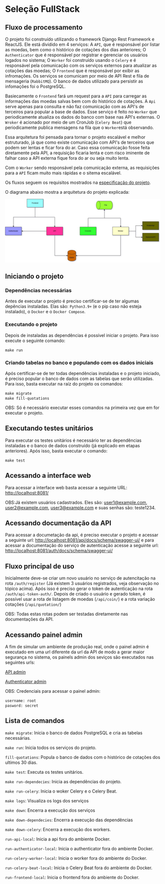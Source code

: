 # Seleção FullStack

## Fluxo de processamento

O projeto foi construído utilizando o framework Django Rest Framework e ReactJS. Ele está dividido em 4 serviços: A ```API```, que é responsável por listar as moedas, bem como o histórico de cotações dos dias anteriores; O ```Authenticator``` que é responsável por registrar e gerenciar os usuários logados no sistema; O ```Worker``` foi construído usando o `Celery` e é responsável pela comunicação com os serviços externos para atualizar as cotações das moedas; O ```Frontend``` que é responsável por exibir as infromações. Os serviços se comunicam por meio de API Rest e fila de mensageria (`RabbitMQ`). O banco de dados utilizado para persistir as infomações foi o PostgreSQL.

Basiecamente o ```Frontend``` fará um request para a ```API``` para carregar as informações das moedas salvas bem com do histórico de cotações. A ```Api``` serve apenas para consulta e não faz comunicação com as API's de terceiros para popular a base de dados. Esse serviço é feito no ```Worker``` que periodicamente atualiza os dados do banco com base nas API's externas. O ```Wroker``` é acionado por meio de um CronJob (`Celery Beat`) que periodicamente publica mensagens na fila que o ```Worker```está observando.

Essa arquitetura foi pensada para tornar o projeto escalável e melhor estruturado, já que como existe comunicação com API's de terceiros que podem ser lentas e ficar fora do ar. Caso essa comunicação fosse feita diretamente pela API, a requisição ficaria lenta e com risco iminente de falhar caso a API externa fique fora do ar ou seja muito lenta.

Com o ```Worker``` sendo responsável pela comunicação externa, as requisições para a ```API``` ficam muito mais rápidas e o sitema escalável.

Os fluxos seguem os requisitos mostrados na [especificação do projeto](./README_BASE.md).

O diagrama abaixo mostra a arquitetura do projeto explicada:

![seleção fullstack](./arq.jpg)


## Iniciando o projeto

### Dependências necessárias
Antes de executar o projeto é preciso certificar-se de ter algumas depências instaladas. Elas são: ```Python3.9+``` (e o pip caso não esteja instalado), o ```Docker``` e o ```Docker Compose```.

### Executando o projeto
Depois de instaladas as dependências é possível iniciar o projeto. Para isso execute o seguinte comando:

```shell
make run
```

### Criando tabelas no banco e populando com os dados iniciais
Após certificar-se de ter todas dependências instaladas e o projeto iniciado, é preciso popular o banco de dados com as tabelas que serão utilizadas. Para isso, basta executar na raíz do projeto os comandos:

```shell
make migrate
make fill-quotations
```

OBS: Só é necessário executar esses comandos na primeira vez que em for executar o projeto.


## Executando testes unitários
Para executar os testes unitários é necessário ter as dependências instaladas e o banco de dados construído (já explicado em etapas anteriores). Após isso, basta executar o comando:

```shell
make test
```

## Acessando a interface web
Para acessar a interface web basta acessar a seguinte URL: [http://localhost:8081/](http://localhost:8081/)

OBS:Já existem usuários cadastrados. Eles são: user1@example.com, user2@example.com, user3@example.com e suas senhas são: teste1234.

## Acessando documentação da API
Para acessar a documetação da api, é preciso executar o projeto e acessar a seguinte url: [http://localhost:8081/api/docs/schema/swagger-ui/](http://localhost:8081/api/docs/schema/swagger-ui/) e para acessar a documentação do serviço de autenticação acesse a seguinte url:  [http://localhost:8081/auth/docs/schema/swagger-ui/](http://localhost:8081/auth/docs/schema/swagger-ui/)

## Fluxo principal de uso

Inicialmente deve-se criar um novo usuário no serviço de autencitação na rota `/auth/register` (Já existem 3 usuários registrados, veja observação  no tópico acima). Após isso é preciso gerar o token de autenticação na rota `/auth/api-token-auth/`.
Depois de criado o usuário e gerado token, é possível usar a rota de listagem de moedas (`/api/coin/`) e a rota variação cotações (`/api/quotation/`)

OBS: Todas estas rotas podem ser testadas diretamente nas documentações da API.

## Acessando painel admin
A fim de simular um ambiente de produção real, onde o painel admin é executado em uma url diferente da url da API de modo a gerar maior segurança no sistema, os painels admin dos seviços são executados nas seguintes urls:


[API admin](http://localhost:8082/api/admin/)

[Authenticator admin](http://localhost:8082/auth/admin/)

OBS: Credenciais para acessar o painel admin:
```
username: root
pasword: secret
```

## Lista de comandos

```make migrate```: Inicia o banco de dados PostgreSQL e cria as tabelas necessárias.

```make run```: Inicia todos os serviços do projeto.

```fill-quotations```: Popula o banco de dados com o histórico de cotações dos ultimos 30 dias.

```make test```: Executa os testes unitários.

```make run-dependecies```: Inicia as dependências do projeto.

```make run-celery```: Inicia o woker Celery e o Celery Beat.

```make logs```: Visualiza os logs dos serviços

```make down```: Encerra a execução dos serviços

```make down-dependecies```: Encerra a execução das dependências

```make down-celery```: Encerra a execução dos workers.

```run-api-local```: Inicia a api fora do ambiente Docker.

```run-authenticator-local```: Inicia o authenticator fora do ambiente Docker.

```run-celery-worker-local```: Inicia o worker fora do ambiente do Docker.

```run-celery-beat-local```: Inicia o Celery Beat fora do ambiente do Docker.

```run-frontend-local```: Inicia o frontend fora do ambiente do Docker.